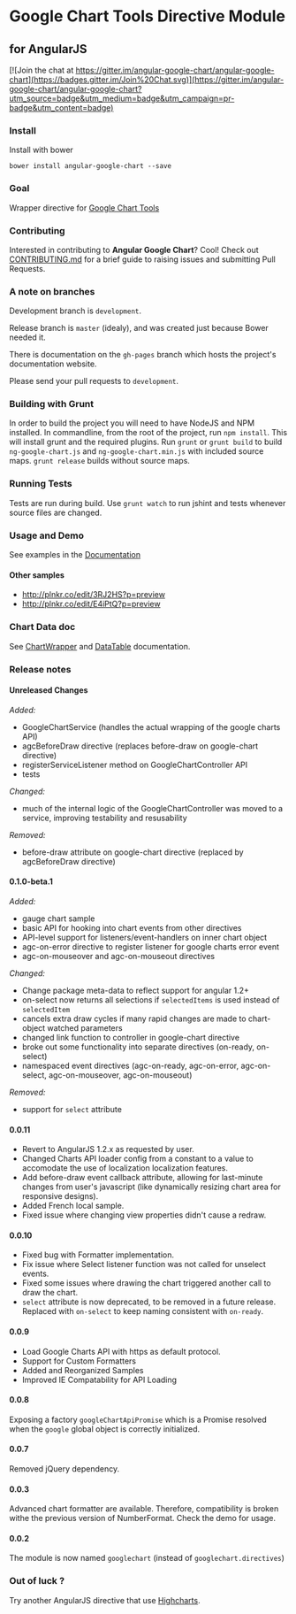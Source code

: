 Google Chart Tools Directive Module
============================
for AngularJS
-------------
[![Join the chat at https://gitter.im/angular-google-chart/angular-google-chart](https://badges.gitter.im/Join%20Chat.svg)](https://gitter.im/angular-google-chart/angular-google-chart?utm_source=badge&utm_medium=badge&utm_campaign=pr-badge&utm_content=badge)

### Install

Install with bower

`bower install angular-google-chart --save`


### Goal

Wrapper directive for [Google Chart Tools](https://developers.google.com/chart/)

### Contributing

Interested in contributing to **Angular Google Chart**? Cool! Check out [CONTRIBUTING.md](./CONTRIBUTING.md) for a brief guide to raising issues and submitting Pull Requests.

### A note on branches

Development branch is `development`.

Release branch is `master` (idealy), and was created just because Bower needed it.

There is documentation on the `gh-pages` branch which hosts the project's documentation website.

Please send your pull requests to `development`.

### Building with Grunt

In order to build the project you will need to have NodeJS and NPM installed.
In commandline, from the root of the project, run `npm install`. This will install
grunt and the required plugins.  Run `grunt` or `grunt build` to build `ng-google-chart.js` and
`ng-google-chart.min.js` with included source maps. `grunt release` builds without
source maps.

### Running Tests

Tests are run during build. Use `grunt watch` to run jshint and tests whenever
source files are changed.

### Usage and Demo

See examples in the [Documentation](http://angular-google-chart.github.io/angular-google-chart/docs/latest/examples/)

#### Other samples

* http://plnkr.co/edit/3RJ2HS?p=preview
* http://plnkr.co/edit/E4iPtQ?p=preview

### Chart Data doc

See [ChartWrapper](https://developers.google.com/chart/interactive/docs/reference#chartwrapperobject) and [DataTable](https://developers.google.com/chart/interactive/docs/reference#datatable-class) documentation.

### Release notes

#### Unreleased Changes

*Added:*

* GoogleChartService (handles the actual wrapping of the google charts API)
* agcBeforeDraw directive (replaces before-draw on google-chart directive)
* registerServiceListener method on GoogleChartController API
* tests

*Changed:*

* much of the internal logic of the GoogleChartController was moved to a service, improving testability and resusability

*Removed:*

* before-draw attribute on google-chart directive (replaced by agcBeforeDraw directive)

#### 0.1.0-beta.1

*Added:*

* gauge chart sample
* basic API for hooking into chart events from other directives
* API-level support for listeners/event-handlers on inner chart object
* agc-on-error directive to register listener for google charts error event
* agc-on-mouseover and agc-on-mouseout directives

*Changed:*

* Change package meta-data to reflect support for angular 1.2+
* on-select now returns all selections if `selectedItems` is used instead of `selectedItem`
* cancels extra draw cycles if many rapid changes are made to chart-object watched parameters
* changed link function to controller in google-chart directive
* broke out some functionality into separate directives (on-ready, on-select)
* namespaced event directives (agc-on-ready, agc-on-error, agc-on-select, agc-on-mouseover, agc-on-mouseout)

*Removed:*

* support for `select` attribute

#### 0.0.11

* Revert to AngularJS 1.2.x as requested by user.
* Changed Charts API loader config from a constant to a value to accomodate the use of localization localization features.
* Add before-draw event callback attribute, allowing for last-minute changes from user's javascript (like dynamically resizing chart area for responsive designs).
* Added French local sample.
* Fixed issue where changing view properties didn't cause a redraw.

#### 0.0.10

* Fixed bug with Formatter implementation.
* Fix issue where Select listener function was not called for unselect events.
* Fixed some issues where drawing the chart triggered another call to draw the chart.
* `select` attribute is now deprecated, to be removed in a future release.  Replaced with `on-select` to keep naming consistent with `on-ready`.

#### 0.0.9

* Load Google Charts API with https as default protocol.
* Support for Custom Formatters
* Added and Reorganized Samples
* Improved IE Compatability for API Loading

#### 0.0.8

Exposing a factory `googleChartApiPromise` which is a Promise resolved when the `google` global object is correctly initialized.

#### 0.0.7

Removed jQuery dependency.

#### 0.0.3

Advanced chart formatter are available. Therefore, compatibility is broken withe the previous version of NumberFormat. Check the demo for usage.

#### 0.0.2

The module is now named `googlechart` (instead of `googlechart.directives`)

### Out of luck ?

Try another AngularJS directive that use [Highcharts](https://github.com/pablojim/highcharts-ng).
